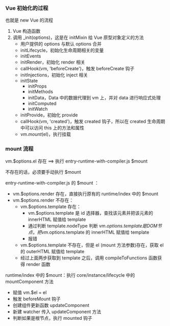 ### Vue 初始化的过程

也就是 new Vue 的流程

1. Vue 构造函数
2. 调用 _init(options)，这是在 initMixin 给 Vue 原型对象定义的方法
   - 用户提供的 options 与默认 options 合并
   - initLifecycle，初始化生命周期相关的变量
   - initEvents
   - initRender，初始化 render 相关
   - callHook(vm, 'beforeCreate')，触发 beforeCreate 钩子
   - initInjections，初始化 inject 相关
   - initState
     - initProps
     - initMethods
     - initData，Data 中的数据代理到 vm 上，并对 data 进行响应式处理
     - initComputed
     - initWatch
   - initProvide，初始化 provide
   - callHook(vm, 'created')，触发 created 钩子，所以在 created 生命周期中可以访问 this 上的方法和属性
   - vm.$mount($el)，执行挂载



### mount 流程

vm.$options.el 存在 ==> 执行 entry-runtime-with-compiler.js $mount

不存在的话，必须要手动执行 $mount

entry-runtime-with-compiler.js 的 $mount ：

-  vm.$options.render 存在，直接执行原有的 runtime/index 中的 $mount
-  vm.$options.render 不存在：
   - vm.$options.template 存在：
     - vm.$options.template 是 id 选择器，查找该元素并把该元素的 innerHTML 赋值给 template
     - 通过判断 template.nodeType 判断 vm.$options.template 是 DOM 节点，把 vm.$options.template 的 innerHTML 赋值给 template
     - 报错
   - vm.$options.template 不存在，但是 el (mount 方法参数)存在，获取 el 的 outerHTML 赋值给 template
   - 经过上面两步获取到 template 之后，调用 compileToFunctions 函数获得 render 函数

runtime/index 中的 $mount：执行 core/instance/lifecycle 中的 mountComponent 方法

- 赋值 vm.$el = el
- 触发 beforeMount 钩子
- 创建组件更新函数 updateComponent
- 新建 watcher 传入 updateComponent 方法
- 判断如果是根节点，执行 mounted 钩子



